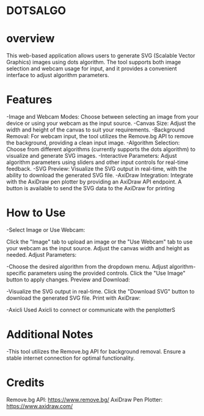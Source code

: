 # DOTSALGO
# overview
This web-based application allows users to generate SVG (Scalable Vector Graphics) images using dots algorithm. The tool supports both image selection and webcam usage for input, and it provides a convenient interface to adjust algorithm parameters.
# Features
-Image and Webcam Modes: Choose between selecting an image from your device or using your webcam as the input source.
-Canvas Size: Adjust the width and height of the canvas to suit your requirements.
-Background Removal: For webcam input, the tool utilizes the Remove.bg API to remove the background, providing a clean input image.
-Algorithm Selection: Choose from different algorithms (currently supports the dots algorithm) to visualize and generate SVG images.
-Interactive Parameters: Adjust algorithm parameters using sliders and other input controls for real-time feedback.
-SVG Preview: Visualize the SVG output in real-time, with the ability to download the generated SVG file.
-AxiDraw Integration: Integrate with the AxiDraw pen plotter by providing an AxiDraw API endpoint. A button is available to send the SVG data to the AxiDraw for printing
# How to Use
-Select Image or Use Webcam:

Click the "Image" tab to upload an image or the "Use Webcam" tab to use your webcam as the input source.
Adjust the canvas width and height as needed.
Adjust Parameters:

-Choose the desired algorithm from the dropdown menu.
Adjust algorithm-specific parameters using the provided controls.
Click the "Use Image" button to apply changes.
Preview and Download:

-Visualize the SVG output in real-time.
Click the "Download SVG" button to download the generated SVG file.
Print with AxiDraw:

-Axicli 
Used Axicli to connect or communicate with the penplotterS

# Additional Notes
-This tool utilizes the Remove.bg API for background removal. Ensure a stable internet connection for optimal functionality.

# Credits
Remove.bg API: https://www.remove.bg/
AxiDraw Pen Plotter: https://www.axidraw.com/
